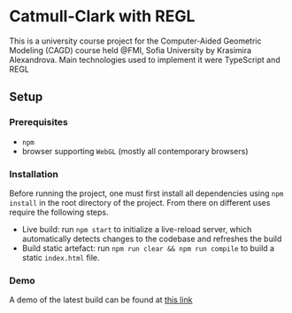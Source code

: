 # Catmull-Clark with REGL

This is a university course project for the Computer-Aided Geometric Modeling (CAGD) course held @FMI, Sofia University by Krasimira Alexandrova. Main technologies used to implement it were TypeScript and REGL

## Setup

### Prerequisites
- `npm`
- browser supporting `WebGL` (mostly all contemporary browsers)

### Installation
Before running the project, one must first install all dependencies using `npm install` in the root directory of the project. From there on different uses require the following steps.
- Live build: run `npm start` to initialize a live-reload server, which automatically detects changes to the codebase and refreshes the build
- Build static artefact: run `npm run clear && npm run compile` to build a static `index.html` file.

### Demo
A demo of the latest build can be found at [this link](https://sashodada.github.io/Catmull-Clark-regl/)
